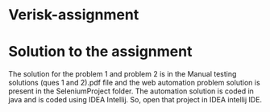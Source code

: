 # Verisk-assignment
# Solution to the assignment 

The solution for the problem 1 and problem 2 is in the Manual testing solutions (ques 1 and 2).pdf file and the web automation problem solution is present in the SeleniumProject folder.
The automation solution is coded in java and is coded using IDEA Intellij. So, open that project in IDEA intellij IDE. 
